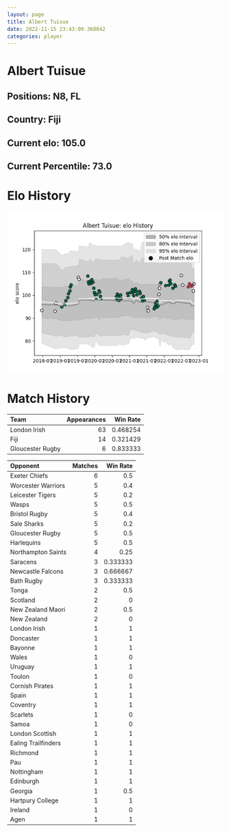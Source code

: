 ```yaml
---  
layout: page  
title: Albert Tuisue  
date: 2022-11-15 23:43:09.368042  
categories: player  
---
```

# Albert Tuisue

## Positions: N8, FL

## Country: Fiji

## Current elo: 105.0

## Current Percentile: 73.0

# Elo History


![elo history](history_AlbertTuisue.png)
# Match History


| Team             |   Appearances |   Win Rate |
|:-----------------|--------------:|-----------:|
| London Irish     |            63 |   0.468254 |
| Fiji             |            14 |   0.321429 |
| Gloucester Rugby |             6 |   0.833333 |

| Opponent            |   Matches |   Win Rate |
|:--------------------|----------:|-----------:|
| Exeter Chiefs       |         6 |   0.5      |
| Worcester Warriors  |         5 |   0.4      |
| Leicester Tigers    |         5 |   0.2      |
| Wasps               |         5 |   0.5      |
| Bristol Rugby       |         5 |   0.4      |
| Sale Sharks         |         5 |   0.2      |
| Gloucester Rugby    |         5 |   0.5      |
| Harlequins          |         5 |   0.5      |
| Northampton Saints  |         4 |   0.25     |
| Saracens            |         3 |   0.333333 |
| Newcastle Falcons   |         3 |   0.666667 |
| Bath Rugby          |         3 |   0.333333 |
| Tonga               |         2 |   0.5      |
| Scotland            |         2 |   0        |
| New Zealand Maori   |         2 |   0.5      |
| New Zealand         |         2 |   0        |
| London Irish        |         1 |   1        |
| Doncaster           |         1 |   1        |
| Bayonne             |         1 |   1        |
| Wales               |         1 |   0        |
| Uruguay             |         1 |   1        |
| Toulon              |         1 |   0        |
| Cornish Pirates     |         1 |   1        |
| Spain               |         1 |   1        |
| Coventry            |         1 |   1        |
| Scarlets            |         1 |   0        |
| Samoa               |         1 |   0        |
| London Scottish     |         1 |   1        |
| Ealing Trailfinders |         1 |   1        |
| Richmond            |         1 |   1        |
| Pau                 |         1 |   1        |
| Nottingham          |         1 |   1        |
| Edinburgh           |         1 |   1        |
| Georgia             |         1 |   0.5      |
| Hartpury College    |         1 |   1        |
| Ireland             |         1 |   0        |
| Agen                |         1 |   1        |
